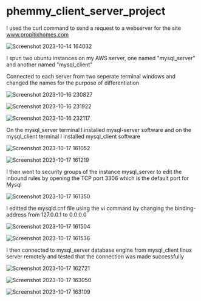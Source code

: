 # phemmy_client_server_project

I used the curl command to send a request to a webserver for the site www.propitixhomes.com

![Screenshot 2023-10-14 164032](https://github.com/FemiDare/phemmy_client_server_project/assets/140294606/ff9abe3a-5fee-4e5e-9470-f2dc82633e47)

I spun two ubuntu instances on my AWS server, one named "mysql_server" and another named "mysql_client"

Connected to each server from two seperate terminal windows and changed the names for the purpose of differentiation 

![Screenshot 2023-10-16 230827](https://github.com/FemiDare/phemmy_client_server_project/assets/140294606/1642cf72-7937-4988-aca1-1925bf50990f)

![Screenshot 2023-10-16 231922](https://github.com/FemiDare/phemmy_client_server_project/assets/140294606/279626e8-d6d7-422a-b973-b343890e40e7)

![Screenshot 2023-10-16 232117](https://github.com/FemiDare/phemmy_client_server_project/assets/140294606/e34138a5-9477-4951-b2f3-55b66107e171)

On the mysql_server terminal I installed mysql-server software and on the mysql_client terminal I installed mysql_client software

![Screenshot 2023-10-17 161052](https://github.com/FemiDare/phemmy_client_server_project/assets/140294606/8616ccaa-1813-4cff-a307-bd56e464b35d)

![Screenshot 2023-10-17 161219](https://github.com/FemiDare/phemmy_client_server_project/assets/140294606/44e0a4f0-4b71-40c6-9f83-7f3df563fe51)

I then went to security groups of the instance mysql_server to edit the inbound rules by opening the TCP port 3306 which is the default port for Mysql

![Screenshot 2023-10-17 161350](https://github.com/FemiDare/phemmy_client_server_project/assets/140294606/4b6176ca-b79c-4fda-a3c6-ed39c2502326)

I editted the mysqld.cnf file using the vi command by changing the binding-address from 127.0.0.1 to 0.0.0.0 

![Screenshot 2023-10-17 161504](https://github.com/FemiDare/phemmy_client_server_project/assets/140294606/b104b0cb-76fc-49dd-a395-d1811546c70e)

![Screenshot 2023-10-17 161536](https://github.com/FemiDare/phemmy_client_server_project/assets/140294606/cb6af85f-cd76-4825-9795-c9330db358c5)

I then connected to mysql_server database engine from mysql_client linux server remotely and tested that the connection was made successfully 

![Screenshot 2023-10-17 162721](https://github.com/FemiDare/phemmy_client_server_project/assets/140294606/6ae5a973-8c7a-4abd-8598-226fdbc36fec)

![Screenshot 2023-10-17 163050](https://github.com/FemiDare/phemmy_client_server_project/assets/140294606/691e4195-1265-4daa-8f24-33df3f51c938)

![Screenshot 2023-10-17 163109](https://github.com/FemiDare/phemmy_client_server_project/assets/140294606/b28eac29-e5d1-4029-a900-f58406154c79)
